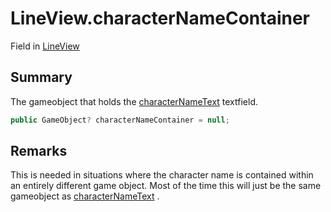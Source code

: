 # LineView.characterNameContainer

Field in [LineView](/docs/api/csharp/yarn.unity.legacy.lineview.md)

## Summary


The gameobject that holds the  [characterNameText](yarn.unity.legacy.lineview.characternametext.md) 
textfield.


```csharp
public GameObject? characterNameContainer = null;
```

## Remarks


This is needed in situations where the character name is contained
within an entirely different game object. Most of the time this will
just be the same gameobject as  [characterNameText](yarn.unity.legacy.lineview.characternametext.md) .


